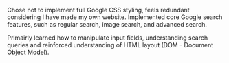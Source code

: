Chose not to implement full Google CSS styling, feels redundant considering I have made my own website. Implemented core Google search features, such as regular search, image search, and advanced search.

Primairly learned how to manipulate input fields, understanding search queries and reinforced understanding of HTML layout (DOM - Document Object Model).
